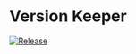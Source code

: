 # Version Keeper

[![Release](https://github.com/siren403/VersionKeeper/actions/workflows/release.yaml/badge.svg)](https://github.com/siren403/VersionKeeper/actions/workflows/release.yaml)
